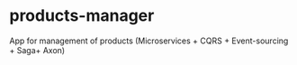 # products-manager
App for management of products (Microservices + CQRS + Event-sourcing + Saga+ Axon)
